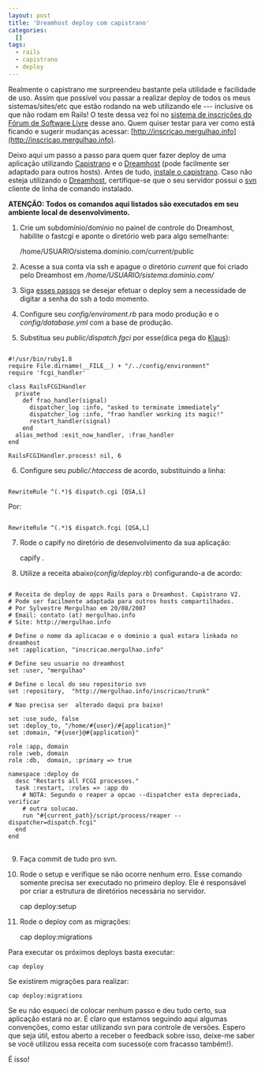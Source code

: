 ```yaml
--- 
layout: post
title: 'Dreamhost deploy com capistrano'
categories: 
  []
tags:
  - rails
  - capistrano
  - deploy
---
```



Realmente o capistrano me surpreendeu bastante pela utilidade e facilidade de uso. Assim que possível vou passar a realizar deploy de todos os meus sistemas/sites/etc que estão rodando na web utilizando ele --- inclusive os que não rodam em Rails! O teste dessa vez foi no [sistema de inscrições do Fórum de Software Livre](/projetos) desse ano. Quem quiser testar para ver como está ficando e sugerir mudanças acessar: [http://inscricao.mergulhao.info](http://inscricao.mergulhao.info).

Deixo aqui um passo a passo para quem quer fazer deploy de uma aplicação utilizando [Capistrano](http://www.capify.org) e o [Dreamhost](http://www.dreamhost.com) (pode facilmente ser adaptado para outros hosts). Antes de tudo, [instale o capistrano](http://www.capify.org/install). Caso não esteja utilizando o [Dreamhost](http://www.dreamhost.com), certifique-se que o seu servidor possui o [svn](http://subversion.tigris.org/) cliente de linha de comando instalado.

**ATENÇÃO: Todos os comandos aqui listados são executados em seu ambiente local de desenvolvimento.**

1. Crie um subdomínio/domínio no painel de controle do Dreamhost, habilite o fastcgi e aponte o diretório web para algo semelhante:

   /home/USUARIO/sistema.dominio.com/current/public

2. Acesse a sua conta via ssh e apague o diretório _current_ que foi criado pelo Dreamhost em _/home/USUARIO/sistema.dominio.com/_

3. Siga [esses passos](http://wiki.dreamhost.com/SSH#Passwordless_Login) se desejar efetuar o deploy sem a necessidade de digitar a senha do ssh a todo momento.

4. Configure seu _config/enviroment.rb_ para modo produção e o _config/database.yml_ com a base de produção.

5. Substitua seu _public/dispatch.fgci_ por esse(dica pega do [Klaus](http://blog.klaus.pro.br/ler/ruby-on-rails/2007/ruby-on-rails-na-dreamhost/7/index.html)):

<pre><code>
#!/usr/bin/ruby1.8
require File.dirname(__FILE__) + "/../config/environment"
require 'fcgi_handler'

class RailsFCGIHandler
  private
    def frao_handler(signal)
      dispatcher_log :info, "asked to terminate immediately"
      dispatcher_log :info, "frao handler working its magic!"
      restart_handler(signal)
    end
  alias_method :exit_now_handler, :frao_handler
end

RailsFCGIHandler.process! nil, 6
</code></pre>

6. Configure seu _public/.htaccess_ de acordo, substituindo a linha:

<pre><code>
RewriteRule ^(.*)$ dispatch.cgi [QSA,L]
</code></pre>

Por:

<pre><code>
RewriteRule ^(.*)$ dispatch.fcgi [QSA,L]
</code></pre>

7. Rode o capify no diretório de desenvolvimento da sua aplicação:

    capify .

8. Utilize a receita abaixo(_config/deploy.rb_) configurando-a de acordo:

<pre><code>
# Receita de deploy de apps Rails para o Dreamhost. Capistrano V2.
# Pode ser facilmente adaptada para outros hosts compartilhados.
# Por Sylvestre Mergulhao em 20/08/2007
# Email: contato (at) mergulhao.info
# Site: http://mergulhao.info

# Define o nome da aplicacao e o dominio a qual estara linkada no dreamhost
set :application, "inscricao.mergulhao.info"

# Define seu usuario no dreamhost
set :user, "mergulhao"

# Define o local do seu repositorio svn
set :repository,  "http://mergulhao.info/inscricao/trunk"

# Nao precisa ser  alterado daqui pra baixo!

set :use_sudo, false
set :deploy_to, "/home/#{user}/#{application}"
set :domain, "#{user}@#{application}"

role :app, domain
role :web, domain
role :db,  domain, :primary => true

namespace :deploy do
  desc "Restarts all FCGI processes."
  task :restart, :roles => :app do
    # NOTA: Segundo o reaper a opcao --dispatcher esta depreciada, verificar
    # outra solucao.
    run "#{current_path}/script/process/reaper --dispatcher=dispatch.fcgi"
  end
end
</code>
</pre>

9. Faça commit de tudo pro svn.

10. Rode o setup e verifique se não ocorre nenhum erro. Esse comando somente precisa ser executado no primeiro deploy. Ele é responsável por criar a estrutura de diretórios necessária no servidor.

    cap deploy:setup

11. Rode o deploy com as migrações:

    cap deploy:migrations

Para executar os próximos deploys basta executar:

    cap deploy

Se existirem migrações para realizar:

    cap deploy:migrations

Se eu não esqueci de colocar nenhum passo e deu tudo certo, sua aplicação estará no ar. É claro que estamos seguindo aqui algumas convenções, como estar utilizando svn para controle de versões. Espero que seja útil, estou aberto a receber o feedback sobre isso, deixe-me saber se você utilizou essa receita com sucesso(e com fracasso também!).

É isso!


